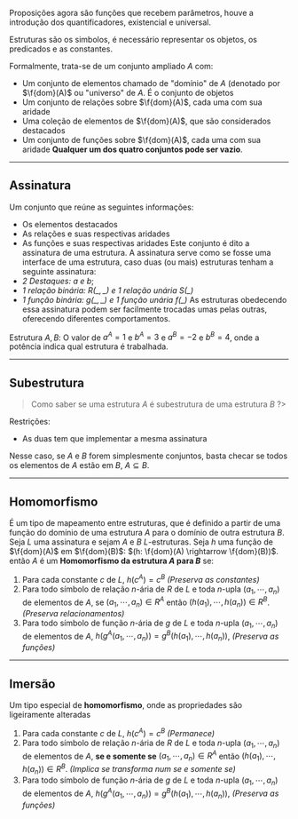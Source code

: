 Proposições agora são funções que recebem parâmetros, houve a introdução dos quantificadores, existencial e universal.

Estruturas são os simbolos, é necessário representar os objetos, os predicados e as constantes.

Formalmente, trata-se de um conjunto ampliado $A$ com:
- Um conjunto de elementos chamado de "domínio" de $A$ (denotado por $\f{dom}(A)$ ou "universo" de $A$. É o conjunto de objetos
- Um conjunto de relações sobre $\f{dom}(A)$, cada uma com sua aridade
- Uma coleção de elementos de $\f{dom}(A)$, que são considerados destacados
- Um conjunto de funções sobre $\f{dom}(A)$, cada uma com sua aridade
**Qualquer um dos quatro conjuntos pode ser vazio**.
___
## Assinatura
Um conjunto que reúne as seguintes informações:
- Os elementos destacados
- As relações e suas respectivas aridades
- As funções e suas respectivas aridades
Este conjunto é dito a assinatura de uma estrutura.
A assinatura serve como se fosse uma interface de uma estrutura, caso duas (ou mais) estruturas tenham a seguinte assinatura:
- *2 Destaques: $a$ e $b$*;
- *$1$ relação binária: $R(\_,\_)$ e $1$ relação unária $S(\_)$* 
- *$1$ função binária: $g(\_,\_)$ e $1$ função unária $f(\_)$* 
 As estruturas obedecendo essa assinatura podem ser facilmente trocadas umas pelas outras, oferecendo diferentes comportamentos.

Estrutura $A,B$:
O valor de $a^{A}= 1$ e $b^{A}=3$ e $a^{B}=-2$ e $b^{B}=4$, onde a potência indica qual estrutura é trabalhada.
___
## Subestrutura

> Como saber se uma estrutura $A$ é subestrutura de uma estrutura $B$ ?>

Restrições:
- As duas tem que implementar a mesma assinatura

Nesse caso, se $A$ e $B$ forem simplesmente conjuntos, basta checar se todos os elementos de $A$ estão em $B$, $A \subseteq B$. 
___
## Homomorfismo
É um tipo de mapeamento entre estruturas, que é definido a partir de uma função do domínio de uma estrutura $A$ para o domínio de outra estrutura $B$.
Seja $L$ uma assinatura e sejam $A$ e $B$ $L$-estruturas. Seja $h$ uma função de $\f{dom}(A)$ em $\f{dom}(B)$: $(h: \f{dom}(A) \rightarrow \f{dom}(B))$. então $A$ é um **Homomorfismo da estrutura $A$ para $B$** se:
1. Para cada constante $c$ de $L$, $h(c^{A})=c^{B}$ *(Preserva as constantes)*
2. Para todo símbolo de relação $n$-ária de $R$ de $L$ e toda $n$-upla ($a_{1},\cdots,a_{n}$) de elementos de $A$, se $(a_{1},\cdots,a_{n})\in R^{A}$ então $(h(a_{1}),\cdots,h(a_{n}))\in R^{B}$. *(Preserva relacionamentos)*
3. Para todo símbolo de função $n$-ária de $g$ de $L$ e toda $n$-upla ($a_{1},\cdots,a_{n}$) de elementos de $A$, $h(g^{A}(a_{1},\cdots,a_{n}))= g^{B}(h(a_{1}),\cdots,h(a_{n}))$, *(Preserva as funções)*
___
## Imersão

Um tipo especial de **homomorfismo**, onde as propriedades são ligeiramente alteradas
1. Para cada constante $c$ de $L$, $h(c^{A})=c^{B}$ *(Permanece)*
2. Para todo símbolo de relação $n$-ária de $R$ de $L$ e toda $n$-upla ($a_{1},\cdots,a_{n}$) de elementos de $A$, **se e somente se** $(a_{1},\cdots,a_{n})\in R^{A}$ então $(h(a_{1}),\cdots,h(a_{n}))\in R^{B}$. *(Implica se transforma num se e somente se)*
3. Para todo símbolo de função $n$-ária de $g$ de $L$ e toda $n$-upla ($a_{1},\cdots,a_{n}$) de elementos de $A$, $h(g^{A}(a_{1},\cdots,a_{n}))= g^{B}(h(a_{1}),\cdots,h(a_{n}))$, *(Preserva as funções)*